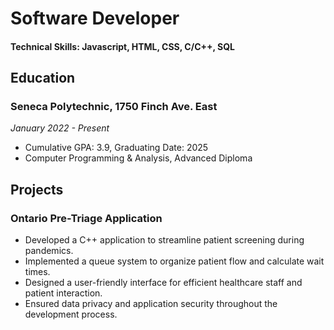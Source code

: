 # Software Developer

#### Technical Skills: Javascript, HTML, CSS, C/C++, SQL

## Education
### Seneca Polytechnic, 1750 Finch Ave. East
*January 2022 - Present*
- Cumulative GPA: 3.9, Graduating Date: 2025
- Computer Programming & Analysis, Advanced Diploma

## Projects
### Ontario Pre-Triage Application
- Developed a C++ application to streamline patient screening during pandemics.
- Implemented a queue system to organize patient flow and calculate wait times.
- Designed a user-friendly interface for efficient healthcare staff and patient interaction.
- Ensured data privacy and application security throughout the development process.
